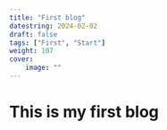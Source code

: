 ```yaml
---
title: "First blog"
datestring: 2024-02-02
draft: false
tags: ["First", "Start"]
weight: 107
cover:
    image: ""
---
```

# This is my first blog